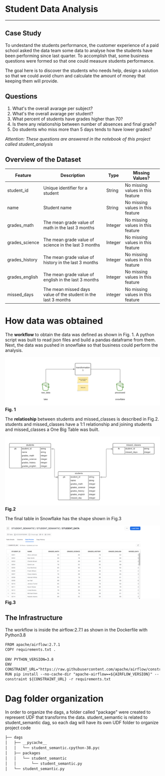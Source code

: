 # Student Data Analysis
---
## Case Study
To undestand the students performance, the customer experience of a paid school asked the data team some data to analyse how the students have been performing since last quarter. To accomplish that, some business questions were formed so that one could measure students performance.

The goal here is to discover the students who needs help, design a solution so that we could avoid churn and calculate the amount of money that keeping them will provide.

## Questions
1. What's the overall avarage per subject?
2. What's the overall avarage per student?
3. What percent of students have grades higher than 70?
4. Is there any relationship between number of absences and final grade?
5. Do students who miss more than 5 days tends to have lower grades?

*Attention: These questions are answered in the notebook of this project called student_analysis*

## Overview of the Dataset

|**Feature**|**Description**| **Type** | **Missing Values?** | 
|---------|------------|-------------|-------------|
|student_id	| Unique identifier for a student| String| No missing values in this feature|
|name	| Student name| String| No missing values in this feature|
|grades_math	| The mean grade value of math in the last 3 months | Integer| No missing values in this feature|
|grades_science	| The mean grade value of science in the last 3 months| Integer| No missing values in this feature|
|grades_history	| The mean grade value of history in the last 3 months| Integer| No missing values in this feature|
|grades_english	| The mean grade value of english in the last 3 months| Integer| No missing values in this feature|
|missed_days	| The mean missed days value of the student in the last 3 months| integer| No missing values in this feature|


# How data was obtained

The **workflow** to obtain the data was defined as shown in Fig. 1. A python script was built to read json files and build a pandas dataframe from them. Next, the data was pushed in snowflake so that business could perform the analysis.


![](workflow.png "Workflow")**Fig. 1**


The **relatioship** between students and missed_classes is described in Fig.2. students and missed_classes have a 1:1 relationship and joining  students and missed_classes a One Big Table was built.

![](modelagem.png "Relationship")**Fig.2**

The final table in Snowflake has the shape shown in Fig.3


![](snowflake_data.png "Relationship")**Fig.3**


## The Infrastructure

The workflow is inside the airflow:2.7.1 as shown in the Dockerfile with Python3.8

~~~Docker
FROM apache/airflow:2.7.1
COPY requirements.txt .

ENV PYTHON_VERSION=3.8
ENV CONSTRAINT_URL="https://raw.githubusercontent.com/apache/airflow/constraints-${AIRFLOW_VERSION}/constraints-${PYTHON_VERSION}.txt"
RUN pip install --no-cache-dir "apache-airflow==${AIRFLOW_VERSION}" --constraint ${CONSTRAINT_URL} -r requirements.txt
~~~

# Dag folder organization
In order to organize the dags, a folder called "package" were created to represent UDF that transforms the data. student_semantic is related to student_semantic dag, so each dag will have its own UDF folder to organize project code

~~~bash
├── dags
│   ├── __pycache__
│   │   └── student_semantic.cpython-38.pyc
│   ├── packages
│   │   └── student_semantic
│   │       └── student_semantic.py
│   └── student_semantic.py
~~~

